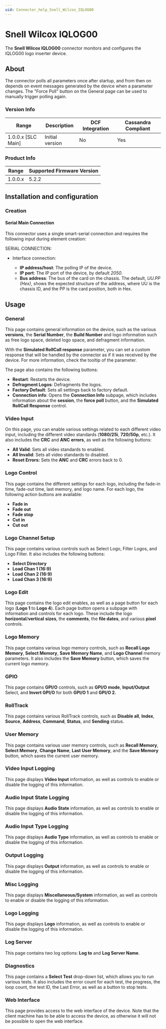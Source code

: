 ```yaml
---
uid: Connector_help_Snell_Wilcox_IQLOG00
---
```


# Snell Wilcox IQLOG00

The **Snell Wilcox IQLOG00** connector monitors and configures the IQLOG00 logo inserter device.

## About

The connector polls all parameters once after startup, and from then on depends on event messages generated by the device when a parameter changes. The "Force Poll" button on the General page can be used to manually trigger polling again.

### Version Info

| Range | Description | DCF Integration | Cassandra Compliant |
|----------------------|-----------------|---------------------|-------------------------|
| 1.0.0.x [SLC Main]   | Initial version | No                  | Yes                     |

### Product Info

| Range | Supported Firmware Version |
|------------------|-----------------------------|
| 1.0.0.x          | 5.2.2                       |

## Installation and configuration

### Creation

#### Serial Main Connection

This connector uses a single smart-serial connection and requires the following input during element creation:

SERIAL CONNECTION:

- Interface connection:

  - **IP address/host**: The polling IP of the device.
  - **IP port**: The IP port of the device, by default *2050*.
  - **Bus address**: The bus of the card on the chassis. The default, *UU.PP (Hex)*, shows the expected structure of the address, where UU is the chassis ID, and the PP is the card position, both in Hex.

## Usage

### General

This page contains general information on the device, such as the various **versions**, the **Serial Number**, the **Build Number** and logo information such as free logo space, deleted logo space, and defragment information.

With the **Simulated RollCall response** parameter, you can set a custom response that will be handled by the connector as if it was received by the device. For more information, check the tooltip of the parameter.

The page also contains the following buttons:

- **Restart**: Restarts the device.
- **Defragment Logos**: Defragments the logos.
- **Factory Default**: Sets all settings back to factory default.
- **Connection info**: Opens the **Connection Info** subpage, which includes information about the **session**, the **force poll** button, and the **Simulated RollCall Response** control.

### Video Input

On this page, you can enable various settings related to each different video input, including the different video standards (**1080/25i**, **720/50p**, etc.). It also includes the **CRC** and **ANC** **errors**, as well as the following buttons:

- **All Valid**: Sets all video standards to enabled.
- **All Invalid**: Sets all video standards to disabled.
- **Reset Errors:** Sets the **ANC** and **CRC** errors back to 0.

### Logo Control

This page contains the different settings for each logo, including the fade-in time, fade-out time, last memory, and logo name. For each logo, the following action buttons are available:

- **Fade in**
- **Fade out**
- **Fade stop**
- **Cut in**
- **Cut out**

### Logo Channel Setup

This page contains various controls such as Select Logo, Filter Logos, and Logo Filter. It also includes the following buttons:

- **Select Directory**
- **Load Chan 1 (16:9)**
- **Load Chan 2 (16:9)**
- **Load Chan 3 (16:9)**

### Logo Edit

This page contains the logo edit enables, as well as a page button for each logo (**Logo 1** to **Logo 4**). Each page button opens a subpage with information and controls for each logo. These include the logo **horizontal**/**vertical** **sizes**, the **comments**, the **file dates**, and various **pixel** controls.

### Logo Memory

This page contains various logo memory controls, such as **Recall Logo Memory**, **Select Memory**, **Save Memory Name**, and **Logo Channel** memory parameters. It also includes the **Save Memory** button, which saves the current logo memory.

### GPIO

This page contains **GPI/O** controls, such as **GPI/O mode**, **Input/Output** Select, and **Invert GPI/O** for both **GPI/O 1** and **GPI/O 2.**

### RollTrack

This page contains various RollTrack controls, such as **Disable all**, **Index**, **Source**, **Address**, **Command**, **Status**, and **Sending** status.

### User Memory

This page contains various user memory controls, such as **Recall Memory**, **Select Memory**, **Change Name**, **Last User Memory**, and the **Save Memory** button, which saves the current user memory.

### Video Input Logging

This page displays **Video Input** information, as well as controls to enable or disable the logging of this information.

### Audio Input State Logging

This page displays **Audio State** information, as well as controls to enable or disable the logging of this information.

### Audio Input Type Logging

This page displays **Audio Type** information, as well as controls to enable or disable the logging of this information.

### Output Logging

This page displays **Output** information, as well as controls to enable or disable the logging of this information.

### Misc Logging

This page displays **Miscellaneous/System** information, as well as controls to enable or disable the logging of this information.

### Logo Logging

This page displays **Logo** information, as well as controls to enable or disable the logging of this information.

### Log Server

This page contains two log options: **Log to** and **Log Server Name**.

### Diagnostics

This page contains a **Select Test** drop-down list, which allows you to run various tests. It also includes the error count for each test, the progress, the loop count, the test ID, the Last Error, as well as a button to stop tests.

### Web Interface

This page provides access to the web interface of the device. Note that the client machine has to be able to access the device, as otherwise it will not be possible to open the web interface.

